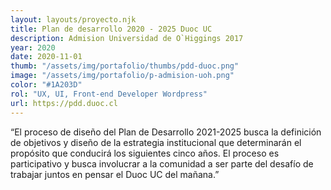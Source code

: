 ```yaml
---
layout: layouts/proyecto.njk
title: Plan de desarrollo 2020 - 2025 Duoc UC
description: Admision Universidad de O`Higgings 2017
year: 2020
date: 2020-11-01
thumb: "/assets/img/portafolio/thumbs/pdd-duoc.png"
image: "/assets/img/portafolio/p-admision-uoh.png"
color: "#1A203D"
rol: "UX, UI, Front-end Developer Wordpress"
url: https://pdd.duoc.cl
---
```


“El proceso de diseño del Plan de Desarrollo 2021-2025 busca la definición de objetivos y diseño de la estrategia institucional que determinarán el propósito que conducirá los siguientes cinco años. El proceso es participativo y busca involucrar a la comunidad a ser parte del desafío de trabajar juntos en pensar el Duoc UC del mañana.”